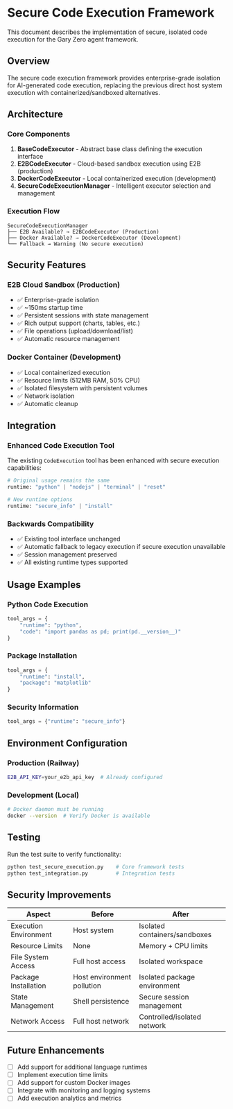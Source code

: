# Secure Code Execution Framework

This document describes the implementation of secure, isolated code execution for the Gary Zero agent framework.


## Overview

The secure code execution framework provides enterprise-grade isolation for AI-generated code execution, replacing the previous direct host system execution with containerized/sandboxed alternatives.


## Architecture

### Core Components

1. **BaseCodeExecutor** - Abstract base class defining the execution interface
2. **E2BCodeExecutor** - Cloud-based sandbox execution using E2B (production)
3. **DockerCodeExecutor** - Local containerized execution (development)
4. **SecureCodeExecutionManager** - Intelligent executor selection and management

### Execution Flow

```
SecureCodeExecutionManager
├── E2B Available? → E2BCodeExecutor (Production)
├── Docker Available? → DockerCodeExecutor (Development)
└── Fallback → Warning (No secure execution)
```


## Security Features

### E2B Cloud Sandbox (Production)

- ✅ Enterprise-grade isolation
- ✅ ~150ms startup time
- ✅ Persistent sessions with state management
- ✅ Rich output support (charts, tables, etc.)
- ✅ File operations (upload/download/list)
- ✅ Automatic resource management

### Docker Container (Development)

- ✅ Local containerized execution
- ✅ Resource limits (512MB RAM, 50% CPU)
- ✅ Isolated filesystem with persistent volumes
- ✅ Network isolation
- ✅ Automatic cleanup


## Integration

### Enhanced Code Execution Tool

The existing `CodeExecution` tool has been enhanced with secure execution capabilities:

```python
# Original usage remains the same
runtime: "python" | "nodejs" | "terminal" | "reset"

# New runtime options
runtime: "secure_info" | "install"
```

### Backwards Compatibility

- ✅ Existing tool interface unchanged
- ✅ Automatic fallback to legacy execution if secure execution unavailable
- ✅ Session management preserved
- ✅ All existing runtime types supported


## Usage Examples

### Python Code Execution

```python
tool_args = {
    "runtime": "python",
    "code": "import pandas as pd; print(pd.__version__)"
}
```

### Package Installation

```python
tool_args = {
    "runtime": "install",
    "package": "matplotlib"
}
```

### Security Information

```python
tool_args = {"runtime": "secure_info"}
```


## Environment Configuration

### Production (Railway)

```bash
E2B_API_KEY=your_e2b_api_key  # Already configured
```

### Development (Local)

```bash
# Docker daemon must be running
docker --version  # Verify Docker is available
```


## Testing

Run the test suite to verify functionality:

```bash
python test_secure_execution.py    # Core framework tests
python test_integration.py         # Integration tests
```


## Security Improvements

| Aspect | Before | After |
|--------|--------|-------|
| Execution Environment | Host system | Isolated containers/sandboxes |
| Resource Limits | None | Memory + CPU limits |
| File System Access | Full host access | Isolated workspace |
| Package Installation | Host environment pollution | Isolated package environment |
| State Management | Shell persistence | Secure session management |
| Network Access | Full host network | Controlled/isolated network |


## Future Enhancements

- [ ] Add support for additional language runtimes
- [ ] Implement execution time limits
- [ ] Add support for custom Docker images
- [ ] Integrate with monitoring and logging systems
- [ ] Add execution analytics and metrics

